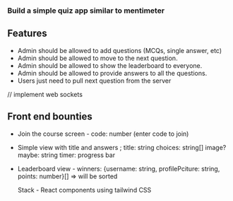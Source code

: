 ### Build a simple quiz app similar to mentimeter

## Features

- Admin should be allowed to add questions (MCQs, single answer, etc)
- Admin should be allowed to move to the next question.
- Admin should be allowed to show the leaderboard to everyone.
- Admin should be allowed to provide answers to all the questions.
- Users just need to pull next question from the server

// implement web sockets

## Front end bounties
- Join the course screen -
    code: number (enter code to join)
- Simple view with title and answers ;
    title: string
    choices: string[]
    image? maybe: string
    timer: progress bar
- Leaderboard view -
    winners: {username: string, profilePciture: string, points: number}[] => will be sorted

    Stack - React components using tailwind CSS